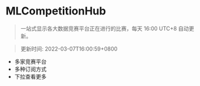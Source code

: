 # MLCompetitionHub

> 一站式显示各大数据竞赛平台正在进行的比赛，每天 16:00 UTC+8 自动更新。
  
> 更新时间: 2022-03-07T16:00:59+0800 

* 多家竞赛平台
* 多种订阅方式
* 下拉查看更多